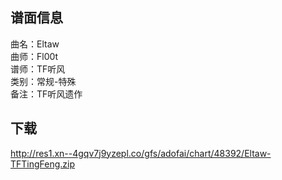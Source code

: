 ## 谱面信息
曲名：Eltaw<br>
曲师：Fl00t<br>
谱师：TF听风<br>
类别：常规-特殊<br>
备注：TF听风遗作<br>


## 下载
<http://res1.xn--4gqv7j9yzepl.co/gfs/adofai/chart/48392/Eltaw-TFTingFeng.zip>


